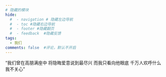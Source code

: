 ```yaml
---
# 隐藏的模块
hide:
  #  - navigation # 隐藏左边导航
  #  - toc #隐藏右边导航
  #  - footer #隐藏翻页
  #  - feedback  #隐藏反馈
tags:
  - 我们
comments: false  #评论，默认不开启
---
```



“我们曾在高朋满座中 将隐晦爱意说到最尽兴 而我只看向他眼底 千万人欢呼什么 我不关心”